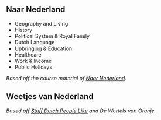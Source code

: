 ## Naar Nederland

- Geography and Living
- History
- Political System & Royal Family
- Dutch Language
- Upbringing & Education
- Healthcare
- Work & Income
- Public Holidays

*Based off the course material of [Naar Nederland](https://www.naarnederland.nl/en/coursematerial).*

## Weetjes van Nederland

*Based off [Stuff Dutch People Like](https://stuffdutchpeoplelike.com/complete-list/) and De Wortels van Oranje.*
